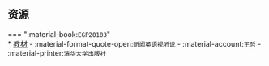 ## 资源  
=== ":material-book:`EGP20103`"  
    * [教材](https://api.hanximeng.com/lanzou/?url=https://cqu-openlib.lanzout.com/iSvBu29j329a&type=down) - :material-format-quote-open:`新闻英语视听说` - :material-account:`王哲` - :material-printer:`清华大学出版社`  